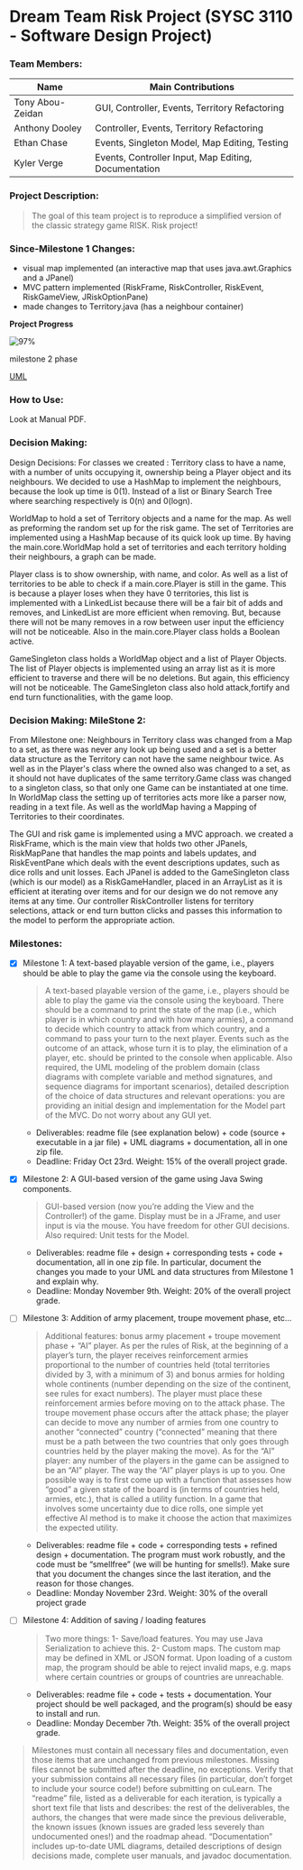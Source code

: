 # **Dream Team Risk Project (SYSC 3110 - Software Design Project)**

### Team Members:
Name | Main Contributions
------------ | -------------
Tony Abou-Zeidan | GUI, Controller, Events, Territory Refactoring
Anthony Dooley | Controller, Events, Territory Refactoring
Ethan Chase | Events, Singleton Model, Map Editing, Testing
Kyler Verge | Events, Controller Input, Map Editing, Documentation

### Project Description:
>The goal of this team project is to reproduce a simplified version of the classic strategy game RISK.
> Risk project!

### Since-Milestone 1 Changes:
- visual map implemented (an interactive map that uses java.awt.Graphics and a JPanel)
- MVC pattern implemented (RiskFrame, RiskController, RiskEvent, RiskGameView, JRiskOptionPane)
- made changes to Territory.java (has a neighbour container)
 
**Project Progress**

![97%](https://progress-bar.dev/97)

milestone 2 phase

[UML](https://lucid.app/invitations/accept/fdd00eb0-1f04-4212-8db9-c9dd045a9c40)

### How to Use:
Look at Manual PDF.
   
### Decision Making:
Design Decisions:
For classes we created :
Territory class to have a name, with a number of units occupying it, ownership being a Player object and its neighbours. We decided to use a HashMap to implement the neighbours, because the look up time is 0(1).  Instead of a list or Binary Search Tree where searching respectively is 0(n) and 0(logn).

WorldMap to hold a set of Territory objects and a name for the map. As well as preforming the random set up for the risk game. The set of Territories are implemented using a HashMap because of its quick look up time. By having the main.core.WorldMap hold a set of territories and each territory holding their neighbours, a graph can be made.

Player class is to show ownership, with name, and color. As well as a list of territories to be able to check if a main.core.Player is still in the game. This is because a player loses when they have 0 territories, this list is implemented with a LinkedList because there will be a fair bit of adds and removes, and LinkedList are more efficient when removing. But, because there will not be many removes in a row between user input the efficiency will not be noticeable. Also in the main.core.Player class holds a Boolean active.

GameSingleton class holds a WorldMap object and a list of Player Objects. The list of Player objects is implemented using an array list as it is more efficient to traverse and there will be no deletions. But again, this efficiency will not be noticeable. The GameSingleton class also hold attack,fortify and end turn functionalities, with the game loop. 
    
### Decision Making: MileStone 2:
   From Milestone one:
     Neighbours in Territory class was changed from a Map to a set, as there was never any look up being used and a set is a better data structure as the Territory can not have the same neighbour twice.
     As well as in the Player's class where the owned also was changed to a set, as it should not have duplicates of the same territory.Game class was changed to a singleton class, so that only one Game can be instantiated at one time.
     In WorldMap class the setting up of territories acts more like a parser now, reading in a text file. As well as the worldMap
     having a Mapping of Territories to their coordinates.
   
   The GUI and risk game is implemented using a MVC approach.
   we created a RiskFrame, which is the main view that holds two other JPanels, RiskMapPane that handles the map points and labels updates, and 
   RiskEventPane which deals with the event descriptions updates, such as dice rolls and unit losses. Each JPanel is added to the 
   GameSingleton class (which is our model) as a RiskGameHandler, placed in an ArrayList as it is efficient at iterating over items
   and for our design we do not remove any items at any time. Our controller RiskController listens for territory selections, attack or end turn button clicks and 
   passes this information to the model to perform the appropriate action.
    
    
### Milestones:
- [x] Milestone 1: A text-based playable version of the game, i.e., players should be able to play the game via the console using the keyboard.
    >A text-based playable version of the game, i.e., players should be able to
     play the game via the console using the keyboard. There should be a command to print
     the state of the map (i.e., which player is in which country and with how many armies), a
     command to decide which country to attack from which country, and a command to pass
     your turn to the next player. Events such as the outcome of an attack, whose turn it is to
     play, the elimination of a player, etc. should be printed to the console when applicable.
     Also required, the UML modeling of the problem domain (class diagrams with complete
     variable and method signatures, and sequence diagrams for important scenarios), detailed
     description of the choice of data structures and relevant operations: you are providing an
     initial design and implementation for the Model part of the MVC. Do not worry about
     any GUI yet.
    - Deliverables: readme file (see explanation below) + code (source + executable in
      a jar file) + UML diagrams + documentation, all in one zip file. 
    - Deadline: Friday Oct 23rd. Weight: 15% of the overall project grade.
    
- [x] Milestone 2: A GUI-based version of the game using Java Swing components.
    > GUI-based version (now you’re adding the View and the Controller!) of the
      game. Display must be in a JFrame, and user input is via the mouse. You have freedom
      for other GUI decisions. Also required: Unit tests for the Model. 
    - Deliverables: readme file + design + corresponding tests + code + documentation,
      all in one zip file. In particular, document the changes you made to your UML
      and data structures from Milestone 1 and explain why. 
    - Deadline: Monday November 9th. Weight: 20% of the overall project grade.

- [ ] Milestone 3: Addition of army placement, troupe movement phase, etc...
    >  Additional features: bonus army placement + troupe movement phase +
      “AI” player. As per the rules of Risk, at the beginning of a player’s turn, the player
      receives reinforcement armies proportional to the number of countries held (total
      territories divided by 3, with a minimum of 3) and bonus armies for holding whole 
      continents (number depending on the size of the continent, see rules for exact numbers).
      The player must place these reinforcement armies before moving on to the attack phase.
      The troupe movement phase occurs after the attack phase; the player can decide to move
      any number of armies from one country to another “connected” country (“connected”
      meaning that there must be a path between the two countries that only goes through
      countries held by the player making the move). As for the “AI” player: any number of the
      players in the game can be assigned to be an “AI” player. The way the “AI” player plays
      is up to you. One possible way is to first come up with a function that assesses how
      “good” a given state of the board is (in terms of countries held, armies, etc.), that is called
      a utility function. In a game that involves some uncertainty due to dice rolls, one simple
      yet effective AI method is to make it choose the action that maximizes the expected
      utility. 
    - Deliverables: readme file + code + corresponding tests + refined design +
      documentation. The program must work robustly, and the code must be “smellfree” (we will be hunting for smells!). Make sure that you document the changes
      since the last iteration, and the reason for those changes.
    - Deadline: Monday November 23rd. Weight: 30% of the overall project grade
- [ ] Milestone 4: Addition of saving / loading features
    > Two more things: 1- Save/load features. You may use Java Serialization to
     achieve this. 2- Custom maps. The custom map may be defined in XML or JSON format.
     Upon loading of a custom map, the program should be able to reject invalid maps, e.g.
     maps where certain countries or groups of countries are unreachable.
    - Deliverables: readme file + code + tests + documentation. Your project should be
      well packaged, and the program(s) should be easy to install and run.
    - Deadline: Monday December 7th. Weight: 35% of the overall project grade.

> Milestones must contain all necessary files and documentation, even those items that are
  unchanged from previous milestones. Missing files cannot be submitted after the
  deadline, no exceptions. Verify that your submission contains all necessary files (in
  particular, don’t forget to include your source code!) before submitting on cuLearn.
  The “readme” file, listed as a deliverable for each iteration, is typically a short text file
  that lists and describes: the rest of the deliverables, the authors, the changes that were
  made since the previous deliverable, the known issues (known issues are graded less
  severely than undocumented ones!) and the roadmap ahead.
  “Documentation” includes up-to-date UML diagrams, detailed descriptions of design
  decisions made, complete user manuals, and javadoc documentation.

